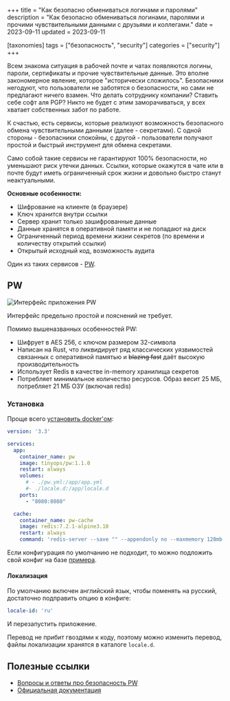 +++
title = "Как безопасно обмениваться логинами и паролями"
description = "Как безопасно обмениваться логинами, паролями и прочими чувствительными данными с друзьями и коллегами."
date = 2023-09-11
updated = 2023-09-11

[taxonomies]
tags = ["безопасность", "security"]
categories = ["security"]
+++

Всем знакома ситуация в рабочей почте и чатах появляются логины, пароли, сертификаты и прочие чувствительные данные.
Это вполне закономерное явление, которое "исторически сложилось". Безопасники негодуют, что пользователи не заботятся о безопасности, но сами не предлагают ничего взамен.
Что делать сотруднику компании? Ставить себе софт аля PGP? Никто не будет с этим заморачиваться, у всех хватает собственных забот по работе.

К счастью, есть сервисы, которые реализуют возможность безопасного обмена чувствительными данными (далее - секретами).
С одной стороны - безопасники спокойны, с другой - пользователи получают простой и быстрый инструмент для обмена секретами.

Само собой такие сервисы не гарантируют 100% безопасности, но уменьшают риск утечки данных. 
Ссылки, которые окажутся в чате или в почте будут иметь ограниченный срок жизни и довольно быстро станут неактуальными.

**Основные особенности:**
- Шифрование на клиенте (в браузере)
- Ключ хранится внутри ссылки
- Сервер хранит только зашифрованные данные
- Данные хранятся в оперативной памяти и не попадают на диск
- Ограниченный период времени жизни секретов (по времени и количеству открытий ссылки)
- Открытый исходный код, возможность аудита

Один из таких сервисов - [PW](https://github.com/lebe-dev/pw).

## PW

![Интерфейс приложения PW](/images/security/pw.png "Интерфейс приложения PW")

Интерфейс предельно простой и пояснений не требует.

Помимо вышеназванных особенностей PW:
- Шифрует в AES 256, с ключом размером 32-символа
- Написан на Rust, что ликвидирует ряд классических уязвимостей связанных с оперативной памятью и ~~blazing fast~~ даёт высокую производительность
- Использует Redis в качестве in-memory хранилища секретов
- Потребляет минимальное количество ресурсов. Образ весит 25 МБ, потребляет 21 МБ ОЗУ (включая redis)

### Установка

Проще всего [установить docker'ом](https://github.com/lebe-dev/pw/blob/main/docs/install/DOCKER.md):

```yaml
version: '3.3'

services:
  app:
    container_name: pw
    image: tinyops/pw:1.1.0
    restart: always
    volumes:
      # - ./pw.yml:/app/app.yml
      #- ./locale.d:/app/locale.d
    ports:
      - "8080:8080"

  cache:
    container_name: pw-cache
    image: redis:7.2.1-alpine3.18
    restart: always
    command: 'redis-server --save "" --appendonly no --maxmemory 128mb'
```

Если конфигурация по умолчанию не подходит, то можно подложить свой конфиг на базе [примера](https://github.com/lebe-dev/pw/blob/main/backend/pw.yml-dist).

#### Локализация

По умолчанию включен английский язык, чтобы поменять на русский, достаточно подправить опцию в конфиге:

```yaml
locale-id: 'ru'
```

И перезапустить приложение.

Перевод не прибит гвоздями к коду, поэтому можно изменить перевод, файлы локализации хранятся в каталоге `locale.d`.

## Полезные ссылки

- [Вопросы и ответы про безопасность PW](https://github.com/lebe-dev/pw/blob/main/docs/faq/FAQ.ru.md)
- [Официальная документация](https://github.com/lebe-dev/pw/blob/main/docs/install/INSTALL.md)